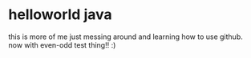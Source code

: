 # helloworld java

this is more of me just messing around and learning how to use github.  
now with even-odd test thing!! :)